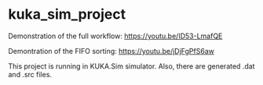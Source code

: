# kuka_sim_project

Demonstration of the full workflow: https://youtu.be/ID53-LmafQE

Demontration of the FIFO sorting: https://youtu.be/jDjFgPfS6aw

This project is running in KUKA.Sim simulator. Also, there are generated .dat and .src files.
